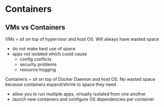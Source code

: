 # Containers

## VMs vs Containers

VMs = sit on top of hypervisor and host OS. Will always have wasted space

- do not make best use of space
- apps not isolated which could cause
  - config conflicts
  - security problems
  - resource hogging

Containers = sit on top of Docker Daemon and host OS. No wasted space because containers expand/shrink to space they need

- allow you to run multiple apps, virtually isolated from one another
- launch new containers and configure OS dependencies per container
